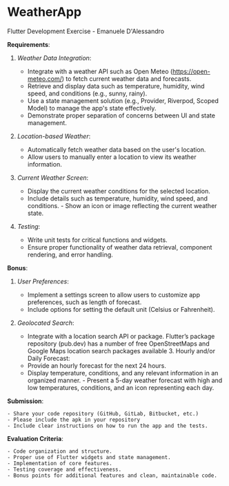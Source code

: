 # WeatherApp

Flutter Development Exercise - Emanuele D'Alessandro

**Requirements**:

1. *Weather Data Integration*:

    - Integrate with a weather API such as Open Meteo (<https://open-meteo.com/>) to fetch current  weather data and forecasts.
    - Retrieve and display data such as temperature, humidity, wind speed, and conditions (e.g.,  sunny, rainy).
    - Use a state management solution (e.g., Provider, Riverpod, Scoped Model) to manage the  app's state effectively.
    - Demonstrate proper separation of concerns between UI and state management.

2. *Location-based Weather*:

    - Automatically fetch weather data based on the user's location.
    - Allow users to manually enter a location to view its weather information.

3. *Current Weather Screen*:

    - Display the current weather conditions for the selected location.
    - Include details such as temperature, humidity, wind speed, and conditions. - Show an icon or image reflecting the current weather state.

4. *Testing*:

    - Write unit tests for critical functions and widgets.
    - Ensure proper functionality of weather data retrieval, component rendering, and error  handling.

**Bonus**:

1. *User Preferences*:

    - Implement a settings screen to allow users to customize app preferences, such as length of  forecast.
    - Include options for setting the default unit (Celsius or Fahrenheit).

2. *Geolocated Search*:

    - Integrate with a location search API or package. Flutter’s package repository (pub.dev) has a  number of free OpenStreetMaps and Google Maps location search packages available 3. Hourly and/or Daily Forecast:
    - Provide an hourly forecast for the next 24 hours.
    - Display temperature, conditions, and any relevant information in an organized manner. - Present a 5-day weather forecast with high and low temperatures, conditions, and an icon  representing each day.

**Submission**:

    - Share your code repository (GitHub, GitLab, Bitbucket, etc.)
    - Please include the apk in your repository
    - Include clear instructions on how to run the app and the tests.

**Evaluation Criteria**:

    - Code organization and structure.
    - Proper use of Flutter widgets and state management.
    - Implementation of core features.
    - Testing coverage and effectiveness.
    - Bonus points for additional features and clean, maintainable code.

